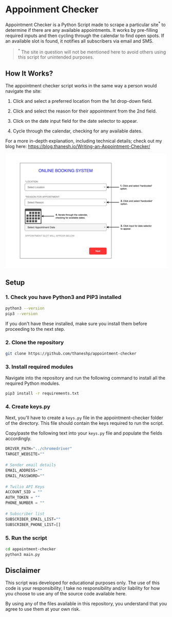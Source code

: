 # Appoinment Checker

Appointment Checker is a Python Script made to scrape a particular site<sup>\*</sup> to determine if there are any available appointments. It works by pre-filling required inputs and then cycling through the calendar to find open spots. If an available slot is found, it notifies all subscribers via email and SMS.

> <sup>\*</sup> The site in question will not be mentioned here to avoid others using this script for unintended purposes.

## How It Works?

The appointment checker script works in the same way a person would navigate the site:

1. Click and select a preferred location from the 1st drop-down field.

2. Click and select the reason for their appointment from the 2nd field.

3. Click on the date input field for the date selector to appear.

4. Cycle through the calendar, checking for any available dates.

For a more in-depth explanation, including technical details; check out my blog here: https://blog.thanesh.io/Writing-an-Appointment-Checker/

![simple-diagram](./simple-diagram.jpg)

## Setup

### 1. Check you have Python3 and PIP3 installed

```bash
python3 --version
pip3 --version
```

If you don't have these installed, make sure you install them before proceeding to the next step.

### 2. Clone the repository

```bash
git clone https://github.com/thaneshp/appointment-checker
```

### 3. Install required modules

Navigate into the repository and run the following command to install all the required Python modules.

```bash
pip3 install -r requirements.txt
```

### 4. Create keys.py

Next, you'll have to create a `keys.py` file in the appointment-checker folder of the directory. This file should contain the keys required to run the script.

Copy/paste the following text into your `keys.py` file and populate the fields accordingly.

```python
DRIVER_PATH="../chromedriver"
TARGET_WEBSITE=""

# Sender email details
EMAIL_ADDRESS=""
EMAIL_PASSWORD=""

# Twilio API Keys
ACCOUNT_SID = ""
AUTH_TOKEN = ""
PHONE_NUMBER = ""

# Subscriber list
SUBSCRIBER_EMAIL_LIST=""
SUBSCRIBER_PHONE_LIST=[]
```

### 5. Run the script

```bash
cd appointment-checker
python3 main.py
```

## Disclaimer

This script was developed for educational purposes only. The use of this code is your responsibility; I take no responsibility and/or liability for how you choose to use any of the source code available here.

By using any of the files available in this repository, you understand that you agree to use them at your own risk.
